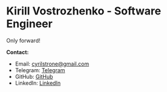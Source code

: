 # Kirill Vostrozhenko - Software Engineer

Only forward!

**Contact:**
- Email: cyrilstrone@gmail.com
- Telegram: [Telegram](https://t.me/cyrilstrone)
- GitHub: [GitHub](https://github.com/CyrilStrone)
- LinkedIn: [LinkedIn](https://linkedin.com/in/cyrilstrone)

